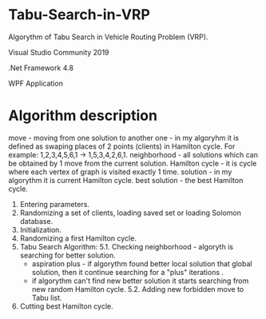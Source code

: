 # Tabu-Search-in-VRP
Algorythm of Tabu Search in Vehicle Routing Problem (VRP).

Visual Studio Community 2019

.Net Framework 4.8

WPF Application

# Algorithm description

move - moving from one solution to another one - in my algoryhm it is defined as swaping places of 2 points (clients) in Hamilton cycle. For example: 1,2,3,4,5,6,1  ->  1,5,3,4,2,6,1.
neighborhood - all solutions which can be obtained by 1 move from the current solution.
Hamilton cycle - it is cycle where each vertex of graph is visited exactly 1 time.
solution - in my algorythm it is current Hamilton cycle.
best solution - the best Hamilton cycle.

1. Entering parameters.
2. Randomizing a set of clients, loading saved set or loading Solomon database.
3. Initialization.
4. Randomizing a first Hamilton cycle.
5. Tabu Search Algorithm:
	5.1. Checking neighborhood - algoryth is searching for better solution.
	- aspiration plus - if algorythm found better local solution that global solution, then it continue searching for a "plus" iterations .
	- if algorythm can't find new better solution it starts searching from new random Hamilton cycle.
	5.2. Adding new forbidden move to Tabu list.
6. Cutting best Hamilton cycle.